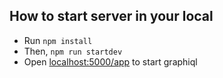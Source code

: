 ## How to start server in your local

- Run `npm install`
- Then, `npm run startdev`
- Open [localhost:5000/app](http://localhost:5000/app) to start graphiql
